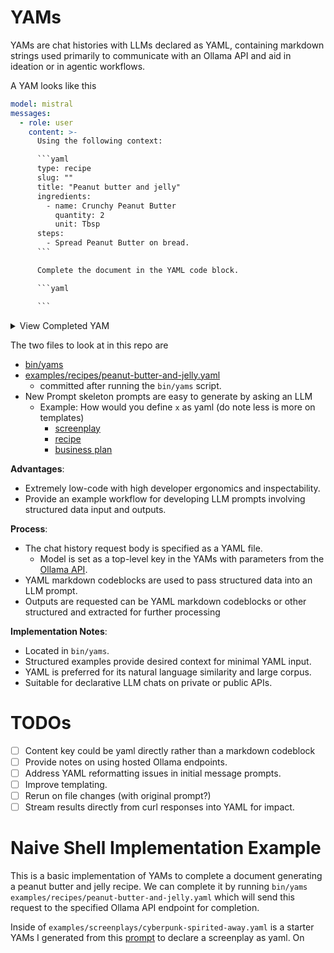 # YAMs

YAMs are chat histories with LLMs declared as YAML, containing markdown strings used primarily to communicate with an Ollama API and aid in ideation or in agentic workflows.

A YAM looks like this


````yaml
model: mistral
messages:
  - role: user
    content: >-
      Using the following context:

      ```yaml 
      type: recipe
      slug: ""
      title: "Peanut butter and jelly"
      ingredients:
        - name: Crunchy Peanut Butter
          quantity: 2
          unit: Tbsp
      steps:
        - Spread Peanut Butter on bread.
      ```

      Complete the document in the YAML code block.

      ```yaml

      ```
````


<details>

<summary>View Completed YAM</summary>

````yaml
model: mistral
messages:
  - role: user
    content: >-
      Using the following context:

      ```yaml 
      type: recipe
      slug: ""
      title: "Peanut butter and jelly"
      ingredients:
        - name: Crunchy Peanut Butter
          quantity: 2
          unit: Tbsp
      steps:
        - Spread Peanut Butter on bread.
      ```

      Complete the document in the YAML code block.

      ```yaml

      ```
  - role: assistant
    content: |2-
       ```yaml
      type: recipe
      slug: "peanut-butter-and-jelly"
      title: "Peanut Butter and Jelly Sandwich"
      ingredients:
        - name: Crunchy Peanut Butter
          quantity: 2
          unit: Tbsp
        - name: Smooth Jelly or Jam (Strawberry, Grape, etc.)
          quantity: 3
          unit: Tbsp
      steps:
        - Spread a layer of Peanut Butter on one slice of bread.
        - Spread a layer of Jelly or Jam on another slice of bread.
        - Place the two slices together with their respective layers facing each other.
      ```
````

</details>


The two files to look at in this repo are

- [bin/yams](bin/yams)
- [examples/recipes/peanut-butter-and-jelly.yaml](examples/recipes/peanut-butter-and-jelly.yaml)
  - committed after running the `bin/yams` script.
- New Prompt skeleton prompts are easy to generate by asking an LLM
  - Example: How would you define `x` as yaml  (do note less is more on templates)
    - [screenplay](https://chatgpt.com/share/9c4626d9-2603-4bd5-80b3-582d41137ec2)
    - [recipe](https://chatgpt.com/share/76eead06-8b3d-425e-96bd-e35a9938faf6)
    - [business plan](https://chatgpt.com/share/0f698383-0146-4862-9816-b6e12f1f1fe9)

**Advantages**:

- Extremely low-code with high developer ergonomics and inspectability.
- Provide an example workflow for developing LLM prompts involving structured data input and outputs.

**Process**:

- The chat history request body is specified as a YAML file.
  - Model is set as a top-level key in the YAMs with parameters from the [Ollama API](https://github.com/ollama/ollama/blob/main/docs/api.md).
- YAML markdown codeblocks are used to pass structured data into an LLM prompt.
- Outputs are requested can be YAML markdown codeblocks or other structured and extracted for further processing

**Implementation Notes**:

- Located in `bin/yams`.
- Structured examples provide desired context for minimal YAML input.
- YAML is preferred for its natural language similarity and large corpus.
- Suitable for declarative LLM chats on private or public APIs.

# TODOs

- [ ] Content key could be yaml directly rather than a markdown codeblock
- [ ] Provide notes on using hosted Ollama endpoints.
- [ ] Address YAML reformatting issues in initial message prompts.
- [ ] Improve templating.
- [ ] Rerun on file changes (with original prompt?)
- [ ] Stream results directly from curl responses into YAML for impact.

# Naive Shell Implementation Example

This is a basic implementation of YAMs to complete a document generating a peanut butter and jelly recipe. We can complete
it by running `bin/yams examples/recipes/peanut-butter-and-jelly.yaml` which will send this request to the specified Ollama API endpoint for completion.

Inside of `examples/screenplays/cyberpunk-spirited-away.yaml` is a starter YAMs I generated from this [prompt](https://chatgpt.com/c/3f21cf03-c65a-42b6-a705-b8a3ef368ddb) to declare a screenplay as yaml. On

